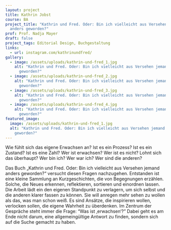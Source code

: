 ```yaml
---
layout: project
title: Kathrin Jobst
course: BA
project_title: "Kathrin und Fred. Oder: Bin ich vielleicht aus Versehen jemand
  anders geworden?"
prof: Prof. Nadja Mayer
draft: false
project_tags: Editorial Design, Buchgestaltung
links:
  - url: instagram.com/kathrinundfred/
gallery:
  - image: /assets/uploads/kathrin-und-fred_1.jpg
    alt: "Kathrin und Fred. Oder: Bin ich vielleicht aus Versehen jemand anders
      geworden?"
  - image: /assets/uploads/kathrin-und-fred_2.jpg
    alt: "Kathrin und Fred. Oder: Bin ich vielleicht aus Versehen jemand anders
      geworden?"
  - image: /assets/uploads/kathrin-und-fred_3.jpg
    alt: "Kathrin und Fred. Oder: Bin ich vielleicht aus Versehen jemand anders
      geworden?"
  - image: /assets/uploads/kathrin-und-fred_4.jpg
    alt: "Kathrin und Fred. Oder: Bin ich vielleicht aus Versehen jemand anders
      geworden?"
featured_image:
  image: /assets/uploads/kathrin-und-fred_1.jpg
  alt: "Kathrin und Fred. Oder: Bin ich vielleicht aus Versehen jemand anders
    geworden?"
---
```

Wie fühlt sich das eigene Erwachsen an? Ist es ein Prozess? Ist es ein Zustand? Ist es eine Zahl? Wer ist erwachsen? Wer ist es nicht? Lohnt sich das überhaupt? Wer bin ich? Wer war ich? Wer sind die anderen? 

Das Buch „Kathrin und Fred. Oder: Bin ich vielleicht aus Versehen jemand anders geworden?“ versucht diesen Fragen nachzugehen. Entstanden ist eine kleine Sammlung an Kurzgeschichten, die von Begegnungen erzählen. Solche, die Neues erkennen, reflektieren, sortieren und einordnen lassen. Die Arbeit lädt ein den eigenen Standpunkt zu verlagern, um sich selbst und die anderen klarer fassen zu können. Sie will anregen mehr sehen zu wollen als das, was man schon weiß. Es sind Ansätze, die inspirieren wollen, verlocken sollen, die eigene Wahrheit zu überdenken. Im Zentrum der Gespräche steht immer die Frage: “Was ist ‚erwachsen‘?” Dabei geht es am Ende nicht darum, eine allgemeingültige Antwort zu finden, sondern sich auf die Suche gemacht zu haben.